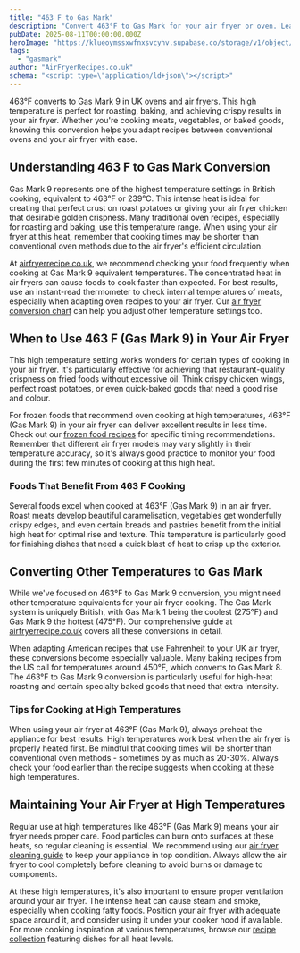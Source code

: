 ```yaml
---
title: "463 F to Gas Mark"
description: "Convert 463°F to Gas Mark for your air fryer or oven. Learn the exact Gas Mark equivalent and cooking tips for perfect results every time."
pubDate: 2025-08-11T00:00:00.000Z
heroImage: "https://klueoymssxwfnxsvcyhv.supabase.co/storage/v1/object/public/md/463-f-to-gas-mark-9bfc8e6b.png"
tags:
  - "gasmark"
author: "AirFryerRecipes.co.uk"
schema: "<script type=\"application/ld+json\"></script>"
---
```


<p>463°F converts to Gas Mark 9 in UK ovens and air fryers. This high temperature is perfect for roasting, baking, and achieving crispy results in your air fryer. Whether you're cooking meats, vegetables, or baked goods, knowing this conversion helps you adapt recipes between conventional ovens and your air fryer with ease.</p>

<h2>Understanding 463 F to Gas Mark Conversion</h2>
<p>Gas Mark 9 represents one of the highest temperature settings in British cooking, equivalent to 463°F or 239°C. This intense heat is ideal for creating that perfect crust on roast potatoes or giving your air fryer chicken that desirable golden crispness. Many traditional oven recipes, especially for roasting and baking, use this temperature range. When using your air fryer at this heat, remember that cooking times may be shorter than conventional oven methods due to the air fryer's efficient circulation.</p>
<p>At <a href=https://www.airfryerrecipe.co.uk>airfryerrecipe.co.uk</a>, we recommend checking your food frequently when cooking at Gas Mark 9 equivalent temperatures. The concentrated heat in air fryers can cause foods to cook faster than expected. For best results, use an instant-read thermometer to check internal temperatures of meats, especially when adapting oven recipes to your air fryer. Our <a href=https://www.airfryerrecipe.co.uk/air-fryer-conversion-chart>air fryer conversion chart</a> can help you adjust other temperature settings too.</p>

<h2>When to Use 463 F (Gas Mark 9) in Your Air Fryer</h2>
<p>This high temperature setting works wonders for certain types of cooking in your air fryer. It's particularly effective for achieving that restaurant-quality crispness on fried foods without excessive oil. Think crispy chicken wings, perfect roast potatoes, or even quick-baked goods that need a good rise and colour.</p>
<p>For frozen foods that recommend oven cooking at high temperatures, 463°F (Gas Mark 9) in your air fryer can deliver excellent results in less time. Check out our <a href=https://www.airfryerrecipe.co.uk/recipe-category/frozen-foods>frozen food recipes</a> for specific timing recommendations. Remember that different air fryer models may vary slightly in their temperature accuracy, so it's always good practice to monitor your food during the first few minutes of cooking at this high heat.</p>

<h3>Foods That Benefit From 463 F Cooking</h3>
<p>Several foods excel when cooked at 463°F (Gas Mark 9) in an air fryer. Roast meats develop beautiful caramelisation, vegetables get wonderfully crispy edges, and even certain breads and pastries benefit from the initial high heat for optimal rise and texture. This temperature is particularly good for finishing dishes that need a quick blast of heat to crisp up the exterior.</p>

<h2>Converting Other Temperatures to Gas Mark</h2>
<p>While we've focused on 463°F to Gas Mark 9 conversion, you might need other temperature equivalents for your air fryer cooking. The Gas Mark system is uniquely British, with Gas Mark 1 being the coolest (275°F) and Gas Mark 9 the hottest (475°F). Our comprehensive guide at <a href=https://www.airfryerrecipe.co.uk>airfryerrecipe.co.uk</a> covers all these conversions in detail.</p>
<p>When adapting American recipes that use Fahrenheit to your UK air fryer, these conversions become especially valuable. Many baking recipes from the US call for temperatures around 450°F, which converts to Gas Mark 8. The 463°F to Gas Mark 9 conversion is particularly useful for high-heat roasting and certain specialty baked goods that need that extra intensity.</p>

<h3>Tips for Cooking at High Temperatures</h3>
<p>When using your air fryer at 463°F (Gas Mark 9), always preheat the appliance for best results. High temperatures work best when the air fryer is properly heated first. Be mindful that cooking times will be shorter than conventional oven methods - sometimes by as much as 20-30%. Always check your food earlier than the recipe suggests when cooking at these high temperatures.</p>

<h2>Maintaining Your Air Fryer at High Temperatures</h2>
<p>Regular use at high temperatures like 463°F (Gas Mark 9) means your air fryer needs proper care. Food particles can burn onto surfaces at these heats, so regular cleaning is essential. We recommend using our <a href=https://www.airfryerrecipe.co.uk/air-fryer-cleaner>air fryer cleaning guide</a> to keep your appliance in top condition. Always allow the air fryer to cool completely before cleaning to avoid burns or damage to components.</p>
<p>At these high temperatures, it's also important to ensure proper ventilation around your air fryer. The intense heat can cause steam and smoke, especially when cooking fatty foods. Position your air fryer with adequate space around it, and consider using it under your cooker hood if available. For more cooking inspiration at various temperatures, browse our <a href=https://www.airfryerrecipe.co.uk/recipes>recipe collection</a> featuring dishes for all heat levels.</p>